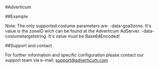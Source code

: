 
<!---
Copyright 2016 The AMP HTML Authors. All Rights Reserved.

Licensed under the Apache License, Version 2.0 (the "License");
you may not use this file except in compliance with the License.
You may obtain a copy of the License at

      http://www.apache.org/licenses/LICENSE-2.0

Unless required by applicable law or agreed to in writing, software
distributed under the License is distributed on an "AS-IS" BASIS,
WITHOUT WARRANTIES OR CONDITIONS OF ANY KIND, either express or implied.
See the License for the specific language governing permissions and
limitations under the License.
-->

#Adverticum



##Example


<amp-ad width=300 height=250
    type="adverticum" data-goa3zone="123456789" data-costumetargetstring="bXVzdGJlYmVhc2U2NGVuY29kZWQ=" >
</amp-ad>

Note: The only supported costume parameters are: 
-data-goa3zone. It's value is the zoneID wich can be found at the Adverticum AdServer.
-data-costumetargetstring. It's value must be Base64Encoded!


##Support and contact

For further information and specific configuration please contact our support team via e-mail:
support@adverticum.com
